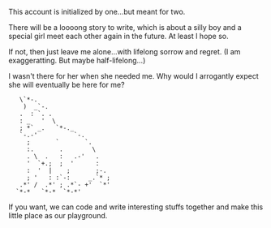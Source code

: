 This account is initialized by one...but meant for two. 

There will be a loooong story to write, which is about a silly boy and a special girl meet each other again in the future. At least I hope so.

If not, then just leave me alone...with lifelong sorrow and regret. (I am exaggeratting. But maybe half-lifelong...)

I wasn't there for her when she needed me. Why would I arrogantly expect she will eventually be here for me?

                              
       \`*-.                    
        )  _`-.                 
       .  : `. .                
       : _   '  \               
       ; *` _.   `*-._          
       `-.-'          `-.       
         ;       `       `.     
         :.       .        \    
         . \  .   :   .-'   .   
         '  `+.;  ;  '      :   
         :  '  |    ;       ;-. 
         ; '   : :`-:     _.`* ;
       .*' /  .*' ; .*`- +'  `*' 
      `*-*   `*-*  `*-*'
      
If you want, we can code and write interesting stuffs together and make this little place as our playground.



<!---
RHP-ZBC/RHP-ZBC is a ✨ special ✨ repository because its `README.md` (this file) appears on your GitHub profile.
You can click the Preview link to take a look at your changes.
--->
